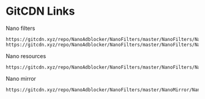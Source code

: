 # GitCDN Links

Nano filters
```
https://gitcdn.xyz/repo/NanoAdblocker/NanoFilters/master/NanoFilters/NanoBase.txt
https://gitcdn.xyz/repo/NanoAdblocker/NanoFilters/master/NanoFilters/NanoAnnoyance.txt
```

Nano resources
```
https://gitcdn.xyz/repo/NanoAdblocker/NanoFilters/master/NanoFilters/NanoResources.txt
```

Nano mirror
```
https://gitcdn.xyz/repo/NanoAdblocker/NanoFilters/master/NanoMirror/NanoDefender.txt
```
